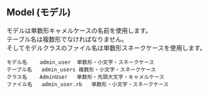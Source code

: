 ## Model (モデル)
モデルは単数形キャメルケースの名前を使用します。<br>
テーブル名は複数形でなければなりません。<br>
そしてモデルクラスのファイル名は単数形スネークケースを使用します。<br>
```
モデル名	admin_user	単数形・小文字・スネークケース
テーブル名	admin_users	複数形・小文字・スネークケース
クラス名	AdminUser	単数形・先頭大文字・キャメルケース
ファイル名	admin_user.rb	単数形・小文字・スネークケース
```
